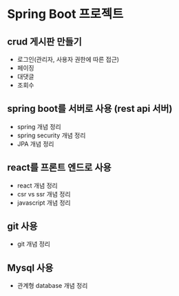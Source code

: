 # Spring Boot 프로젝트

## crud 게시판 만들기

- 로그인(관리자, 사용자 권한에 따른 접근)
- 페이징 
- 대댓글
- 조회수 


## spring boot를 서버로 사용 (rest api 서버)

- spring 개념 정리 
- spring security 개념 정리
- JPA 개념 정리

## react를 프론트 엔드로 사용

- react 개념 정리
- csr vs ssr 개념 정리
- javascript 개념 정리

## git 사용

- git 개념 정리 

## Mysql 사용

- 관계형 database 개념 정리
